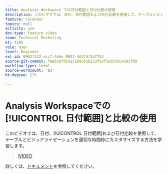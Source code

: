 ```yaml
---
title: Analysis Workspace での日付範囲と日付比較の使用
description: このビデオでは、日付、日付範囲および日付比較を使用して、テーブルとビジュアライゼーションを適切な時間枠にカスタマイズする方法を学習します。
feature: Calendar
topics: null
activity: use
doc-type: feature video
team: Technical Marketing
kt: 4105
role: User
level: Beginner
exl-id: 0962f332-acc7-4ebe-9841-4d3fdf1d77b3
source-git-commit: fe861dfd541c1b9cb3b233fa3f56d55054305fd9
workflow-type: tm+mt
source-wordcount: '83'
ht-degree: 27%

---
```


# Analysis Workspaceでの[!UICONTROL 日付範囲]と比較の使用

このビデオでは、日付、[!UICONTROL 日付範囲]および日付比較を使用して、テーブルとビジュアライゼーションを適切な時間枠にカスタマイズする方法を学習します。

>[!VIDEO](https://video.tv.adobe.com/v/30753/?quality=12)

詳しくは、[ドキュメント](https://experienceleague.adobe.com/docs/analytics/analyze/analysis-workspace/components/calendar-date-ranges/calendar.html?lang=ja)を参照してください。
